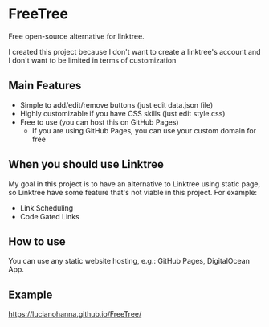 # FreeTree

Free open-source alternative for linktree.

I created this project because I don't want to create a linktree's account and I don't want to be limited in terms of customization

## Main Features

* Simple to add/edit/remove buttons (just edit data.json file)
* Highly customizable if you have CSS skills (just edit style.css)
* Free to use (you can host this on GitHub Pages)
  * If you are using GitHub Pages, you can use your custom domain for free

## When you should use Linktree

My goal in this project is to have an alternative to Linktree using static page, so Linktree have some feature that's not viable in this project. For example:

* Link Scheduling
* Code Gated Links

## How to use

You can use any static website hosting, e.g.: GitHub Pages, DigitalOcean App.

## Example

https://lucianohanna.github.io/FreeTree/
